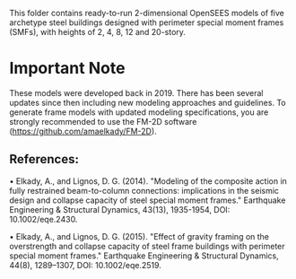 This folder contains ready-to-run 2-dimensional OpenSEES models of five archetype steel buildings designed with perimeter special moment frames (SMFs), with heights of 2, 4, 8, 12 and 20-story.

# Important Note
These models were developed back in 2019. There has been several updates since then including new modeling approaches and guidelines. To generate frame models with updated modeling specifications, you are strongly recommended to use the FM-2D software (https://github.com/amaelkady/FM-2D).

References:
------------
•	Elkady, A., and Lignos, D. G. (2014). "Modeling of the composite action in fully restrained beam-to-column connections: implications in the seismic design and collapse capacity of steel special moment frames." Earthquake Engineering & Structural Dynamics, 43(13), 1935-1954, DOI: 10.1002/eqe.2430.

•	Elkady, A., and Lignos, D. G. (2015). "Effect of gravity framing on the overstrength and collapse capacity of steel frame buildings with perimeter special moment frames." Earthquake Engineering & Structural Dynamics, 44(8), 1289–1307, DOI: 10.1002/eqe.2519.
